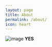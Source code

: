 ```yaml
---
layout: page
title: About
permalink: /about/
icon: heart
---
```



![image]({{site.baseurl}}/assets/img/about_eif.png)
**YES**
